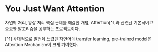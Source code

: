 # You Just Want Attention

자연어 처리, 영상 처리 핵심 문제를 해결한 개념, Attention[^1]과 관련된 기본적이고 중요한 알고리즘을 공부하는 프로젝트이다.


[^1] 상대적으로 발전이 느렸던 자연어의 transfer learning, pre-trained model은 Attention Mechanism이 크게 기여했다.
